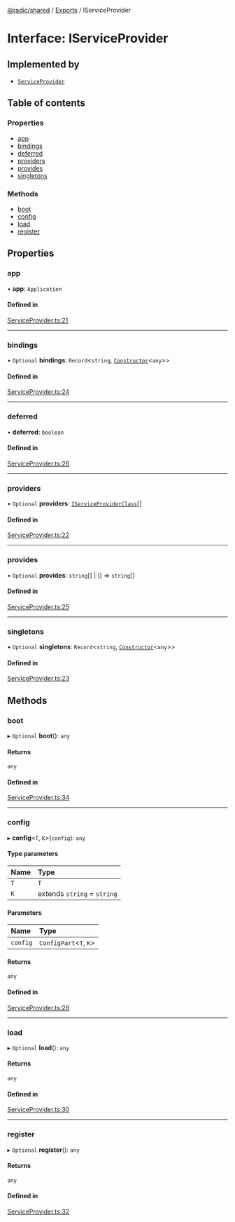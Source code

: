 [@radic/shared](../README.md) / [Exports](../modules.md) / IServiceProvider

# Interface: IServiceProvider

## Implemented by

- [`ServiceProvider`](../classes/ServiceProvider.md)

## Table of contents

### Properties

- [app](IServiceProvider.md#app)
- [bindings](IServiceProvider.md#bindings)
- [deferred](IServiceProvider.md#deferred)
- [providers](IServiceProvider.md#providers)
- [provides](IServiceProvider.md#provides)
- [singletons](IServiceProvider.md#singletons)

### Methods

- [boot](IServiceProvider.md#boot)
- [config](IServiceProvider.md#config)
- [load](IServiceProvider.md#load)
- [register](IServiceProvider.md#register)

## Properties

### app

• **app**: `Application`

#### Defined in

[ServiceProvider.ts:21](https://github.com/robinradic/npm-console/blob/27e41ef/packages/shared/src/ServiceProvider.ts#L21)

___

### bindings

• `Optional` **bindings**: `Record`<`string`, [`Constructor`](../modules.md#constructor)<`any`\>\>

#### Defined in

[ServiceProvider.ts:24](https://github.com/robinradic/npm-console/blob/27e41ef/packages/shared/src/ServiceProvider.ts#L24)

___

### deferred

• **deferred**: `boolean`

#### Defined in

[ServiceProvider.ts:26](https://github.com/robinradic/npm-console/blob/27e41ef/packages/shared/src/ServiceProvider.ts#L26)

___

### providers

• `Optional` **providers**: [`IServiceProviderClass`](../modules.md#iserviceproviderclass)[]

#### Defined in

[ServiceProvider.ts:22](https://github.com/robinradic/npm-console/blob/27e41ef/packages/shared/src/ServiceProvider.ts#L22)

___

### provides

• `Optional` **provides**: `string`[] \| () => `string`[]

#### Defined in

[ServiceProvider.ts:25](https://github.com/robinradic/npm-console/blob/27e41ef/packages/shared/src/ServiceProvider.ts#L25)

___

### singletons

• `Optional` **singletons**: `Record`<`string`, [`Constructor`](../modules.md#constructor)<`any`\>\>

#### Defined in

[ServiceProvider.ts:23](https://github.com/robinradic/npm-console/blob/27e41ef/packages/shared/src/ServiceProvider.ts#L23)

## Methods

### boot

▸ `Optional` **boot**(): `any`

#### Returns

`any`

#### Defined in

[ServiceProvider.ts:34](https://github.com/robinradic/npm-console/blob/27e41ef/packages/shared/src/ServiceProvider.ts#L34)

___

### config

▸ **config**<`T`, `K`\>(`config`): `any`

#### Type parameters

| Name | Type |
| :------ | :------ |
| `T` | `T` |
| `K` | extends `string` = `string` |

#### Parameters

| Name | Type |
| :------ | :------ |
| `config` | `ConfigPart`<`T`, `K`\> |

#### Returns

`any`

#### Defined in

[ServiceProvider.ts:28](https://github.com/robinradic/npm-console/blob/27e41ef/packages/shared/src/ServiceProvider.ts#L28)

___

### load

▸ `Optional` **load**(): `any`

#### Returns

`any`

#### Defined in

[ServiceProvider.ts:30](https://github.com/robinradic/npm-console/blob/27e41ef/packages/shared/src/ServiceProvider.ts#L30)

___

### register

▸ `Optional` **register**(): `any`

#### Returns

`any`

#### Defined in

[ServiceProvider.ts:32](https://github.com/robinradic/npm-console/blob/27e41ef/packages/shared/src/ServiceProvider.ts#L32)
